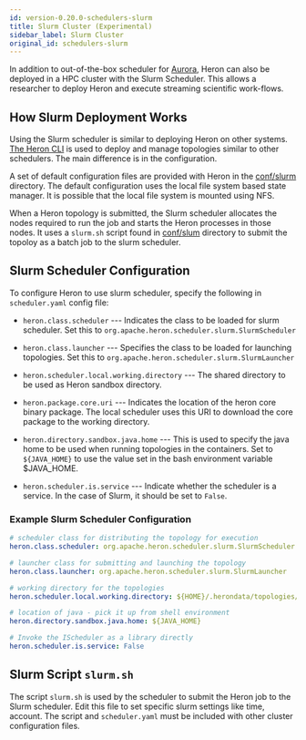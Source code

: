 ```yaml
---
id: version-0.20.0-schedulers-slurm
title: Slurm Cluster (Experimental)
sidebar_label: Slurm Cluster
original_id: schedulers-slurm
---
```

<!--
    Licensed to the Apache Software Foundation (ASF) under one
    or more contributor license agreements.  See the NOTICE file
    distributed with this work for additional information
    regarding copyright ownership.  The ASF licenses this file
    to you under the Apache License, Version 2.0 (the
    "License"); you may not use this file except in compliance
    with the License.  You may obtain a copy of the License at
      http://www.apache.org/licenses/LICENSE-2.0
    Unless required by applicable law or agreed to in writing,
    software distributed under the License is distributed on an
    "AS IS" BASIS, WITHOUT WARRANTIES OR CONDITIONS OF ANY
    KIND, either express or implied.  See the License for the
    specific language governing permissions and limitations
    under the License.
-->

In addition to out-of-the-box scheduler for
[Aurora](../aurora), Heron can also be deployed in a HPC cluster with the Slurm Scheduler.
This allows a researcher to deploy Heron and execute streaming scientific work-flows.

## How Slurm Deployment Works

Using the Slurm scheduler is similar to deploying Heron on other systems. [The Heron CLI](user-manuals-heron-cli)  is used to deploy and manage topologies similar to other
schedulers. The main difference is in the configuration.

A set of default configuration files are provided with Heron in the [conf/slurm](https://github.com/apache/incubator-heron/tree/master/heron/config/src/yaml/conf/slurm) directory.
The default configuration uses the local file system based state manager. It is
possible that the local file system is mounted using NFS.

When a Heron topology is submitted, the Slurm scheduler allocates the nodes required to
run the job and starts the Heron processes in those nodes. It uses a `slurm.sh` script found in
[conf/slum](https://github.com/apache/incubator-heron/tree/master/heron/config/src/yaml/conf/slurm)
directory to submit the topoloy as a batch job to the slurm scheduler.

## Slurm Scheduler Configuration

To configure Heron to use slurm scheduler, specify the following in `scheduler.yaml`
config file:

* `heron.class.scheduler` --- Indicates the class to be loaded for slurm scheduler.
Set this to `org.apache.heron.scheduler.slurm.SlurmScheduler`

* `heron.class.launcher` --- Specifies the class to be loaded for launching
topologies. Set this to `org.apache.heron.scheduler.slurm.SlurmLauncher`

* `heron.scheduler.local.working.directory` --- The shared directory to be used as
Heron sandbox directory.

* `heron.package.core.uri` --- Indicates the location of the heron core binary package.
The local scheduler uses this URI to download the core package to the working directory.

* `heron.directory.sandbox.java.home` --- This is used to specify the java home to
be used when running topologies in the containers. Set to `${JAVA_HOME}` to use
the value set in the bash environment variable $JAVA_HOME.

* `heron.scheduler.is.service` --- Indicate whether the scheduler
is a service. In the case of Slurm, it should be set to `False`.

### Example Slurm Scheduler Configuration

```yaml
# scheduler class for distributing the topology for execution
heron.class.scheduler: org.apache.heron.scheduler.slurm.SlurmScheduler

# launcher class for submitting and launching the topology
heron.class.launcher: org.apache.heron.scheduler.slurm.SlurmLauncher

# working directory for the topologies
heron.scheduler.local.working.directory: ${HOME}/.herondata/topologies/${CLUSTER}/${TOPOLOGY}

# location of java - pick it up from shell environment
heron.directory.sandbox.java.home: ${JAVA_HOME}

# Invoke the IScheduler as a library directly
heron.scheduler.is.service: False
```

## Slurm Script `slurm.sh`

The script `slurm.sh` is used by the scheduler to submit the Heron job to the Slurm scheduler.
Edit this file to set specific slurm settings like time, account. The script and `scheduler.yaml`
must be included with other cluster configuration files.
